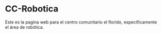 # CC-Robotica
Este es la pagina web para el centro comunitario el florido, específicamente el área de robótica.
